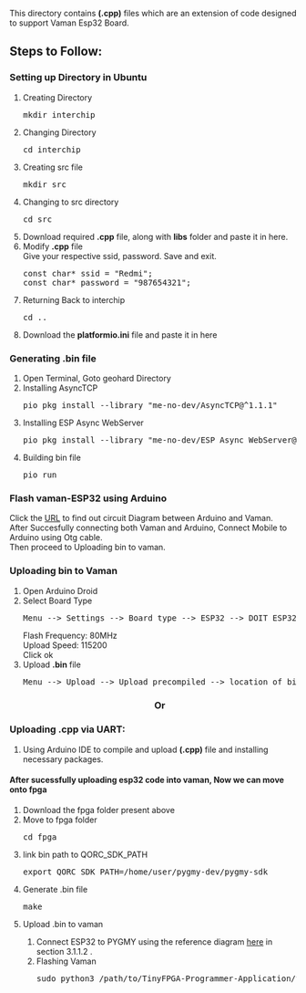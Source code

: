 
This directory contains **(.cpp)** files which are an extension of code designed to support Vaman Esp32 Board.
<h2>Steps to Follow:</h2>
<h3>Setting up Directory in Ubuntu</h3>
<ol>
  <li>Creating Directory</li>
  <pre>mkdir interchip</pre>
  <li>Changing Directory</li>
  <pre>cd interchip</pre>
  <li>Creating src file</li>
  <pre>mkdir src</pre>
  <li>Changing to src directory</li>
  <pre>cd src</pre>
  <li>Download required <b>.cpp</b> file, along with <b>libs</b> folder and paste it in here.</li>
  <li>Modify <b>.cpp</b> file</li>
  Give your respective ssid, password. Save and exit.
  <pre>
const char* ssid = "Redmi";
const char* password = "987654321";</pre>
  <li>Returning Back to interchip</li>
  <pre>cd ..</pre>
  <li>Download the <b>platformio.ini</b> file and paste it in here</li>
</ol>
<h3>Generating .bin file</h3>
<ol>
  <li>Open Terminal, Goto geohard Directory</li>
  <li>Installing AsyncTCP</li>
  <pre>pio pkg install --library "me-no-dev/AsyncTCP@^1.1.1"</pre>
  <li>Installing ESP Async WebServer</li>
  <pre>pio pkg install --library "me-no-dev/ESP Async WebServer@^1.2.3"</pre>
  <li>Building bin file</li>
  <pre>pio run</pre>
</ol>
<h3>Flash vaman-ESP32 using Arduino</h3>
Click the <a href="https://github.com/gadepall/digital-design/blob/main/main.pdf">URL</a> to find out circuit Diagram between Arduino and Vaman.<br>
After Succesfully connecting both Vaman and Arduino, Connect Mobile to Arduino using Otg cable.<br>Then proceed to Uploading bin to vaman.

<h3>Uploading bin to Vaman</h3>
<ol>
  <li>Open Arduino Droid</li>
  <li>Select Board Type</li>
  <pre>Menu --> Settings --> Board type --> ESP32 --> DOIT ESP32 DEVKIT V1</pre>
  Flash Frequency: 80MHz<br>
  Upload Speed: 115200<br>
  Click ok
  <li>Upload <b>.bin</b> file</li>
  <pre>Menu --> Upload --> Upload precompiled --> location of bin</pre>
  <h3 align="center"> Or </h3>  
</ol>
<h3>Uploading .cpp via UART:</h3>
<ol>
  <li>Using Arduino IDE to compile and upload <b>(.cpp)</b> file and installing necessary packages.</li>
</ol>

<h4>After sucessfully uploading esp32 code into vaman, Now we can move onto fpga</h4>
<ol>
  <li>Download the fpga folder present above</li>
  <li>Move to fpga folder</li>
  <pre>cd fpga</pre>
  <li>link bin path to QORC_SDK_PATH</li>
  <pre>export QORC_SDK_PATH=/home/user/pygmy-dev/pygmy-sdk</pre>
  <li>Generate .bin file</li>
  <pre>make</pre>
  <li>Upload .bin to vaman</li>
  <ol>
    <li>Connect ESP32 to PYGMY using the reference diagram <a href="https://github.com/gadepall/embedded-system/blob/main/main.pdf">here</a> in section 3.1.1.2 .
    </li>
    <li>Flashing Vaman</li>
    <pre>sudo python3 /path/to/TinyFPGA-Programmer-Application/tinyfpga-programmer-gui.py --port /dev/ttyACM0  --appfpga /path/to/AL4S3B_FPGA_Top.bin --mode m4-fpga --reset
</pre>
  </ol>
  
</ol>
